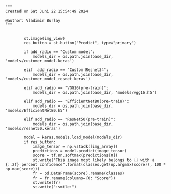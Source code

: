 
    """
    Created on Sat Juni 22 15:54:49 2024
    
    @author: Vladimir Burlay
    """


            st.image(img_view)
            res_button = st.button("Predict", type="primary")

            if add_radio == "Custom model":
                models_dir = os.path.join(base_dir, 'models/customer_model.keras')

            elif  add_radio == "Custom Resnet34":
                models_dir = os.path.join(base_dir, 'models/customer_model_resnet.keras')

            elif add_radio == "VGG16(pre-train)":
                models_dir = os.path.join(base_dir, 'models/vgg16.h5')

            elif add_radio == "EfficientNetB0(pre-train)":
                models_dir = os.path.join(base_dir, 'models/EfficientNetB0.h5')

            elif add_radio == "ResNet50(pre-train)":
                models_dir = os.path.join(base_dir, 'models/resnet50.keras')

            model = keras.models.load_model(models_dir)
            if res_button:
                image_tensor = np.vstack([img_array])
                predictions = model.predict(image_tensor)
                score = tf.nn.softmax(predictions[0])
                st.write("This image most likely belongs to {} with a {:.2f} percent confidence".format(classes.get(np.argmax(score)), 100 * np.max(score)))
                fr = pd.DataFrame(score).rename(classes)
                fr = fr.rename(columns={0: "Score"})
                st.write(fr)
                st.write(":smile:")
    